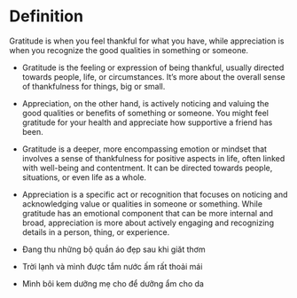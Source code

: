 # Definition

Gratitude is when you feel thankful for what you have, while appreciation is when you recognize the good qualities in something or someone.

- Gratitude is the feeling or expression of being thankful, usually directed towards people, life, or circumstances. It’s more about the overall sense of thankfulness for things, big or small. 
- Appreciation, on the other hand, is actively noticing and valuing the good qualities or benefits of something or someone. You might feel gratitude for your health and appreciate how supportive a friend has been.

- Gratitude is a deeper, more encompassing emotion or mindset that involves a sense of thankfulness for positive aspects in life, often linked with well-being and contentment. It can be directed towards people, situations, or even life as a whole. 
- Appreciation is a specific act or recognition that focuses on noticing and acknowledging value or qualities in someone or something. While gratitude has an emotional component that can be more internal and broad, appreciation is more about actively engaging and recognizing details in a person, thing, or experience.

- Đang thu những bộ quần áo đẹp sau khi giăt thơm
- Trời lạnh và mình được tắm nước ấm rất thoải mái
- Mình bôi kem dưỡng mẹ cho để dưỡng ẩm cho da